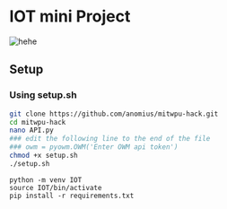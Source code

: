 # IOT mini Project

![hehe](https://memeies.herokuapp.com/farming)

## Setup

### Using setup.sh
```bash
git clone https://github.com/anomius/mitwpu-hack.git
cd mitwpu-hack
nano API.py
### edit the following line to the end of the file
### owm = pyowm.OWM('Enter OWM api token')
chmod +x setup.sh
./setup.sh
```

```
python -m venv IOT
source IOT/bin/activate
pip install -r requirements.txt
```


